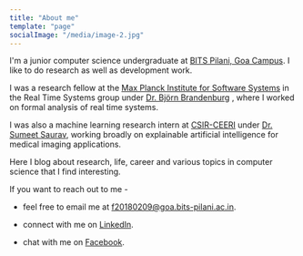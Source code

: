 ```yaml
---
title: "About me"
template: "page"
socialImage: "/media/image-2.jpg"
---
```


I'm a junior computer science undergraduate at [BITS Pilani, Goa Campus](https://www.bits-pilani.ac.in/goa/ "BITS Pilani, Goa Homepage"). I like to do research as well as development work. 

I was a research fellow at the [Max Planck Institute for Software Systems](https://www.mpi-sws.org/ "MPI-SWS's Homepage")  in the Real Time Systems group under [Dr. Björn Brandenburg](https://people.mpi-sws.org/~bbb/ "Björn's Homepage") , where I worked on formal analysis of real time systems. 

I was also a machine learning research intern at [CSIR-CEERI](https://www.ceeri.res.in/ "CEERI Homepage") under [Dr. Sumeet Saurav](https://www.ceeri.res.in/profiles/sumeet-saurav/ "Sumeet's Homepage"), working broadly on explainable artificial intelligence for medical imaging applications. 

Here I blog about research, life, career and various topics in computer science that I find interesting. 

If you want to reach out to me - 

- feel free to email me at [f20180209@goa.bits-pilani.ac.in](mailto:f20180209@goa.bits-pilani.ac.in).

- connect with me on [LinkedIn](https://www.linkedin.com/in/vedant-chavda/).

- chat with me on [Facebook](https://www.facebook.com/vedant.chavda.7564).
